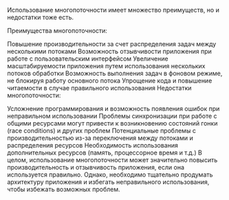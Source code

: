 Использование многопоточности имеет множество преимуществ, но и недостатки тоже есть.

Преимущества многопоточности:

Повышение производительности за счет распределения задач между несколькими потоками
Возможность отзывчивости приложения при работе с пользовательским интерфейсом
Увеличение масштабируемости приложения путем использования нескольких потоков обработки
Возможность выполнения задач в фоновом режиме, не блокируя работу основного потока
Упрощение кода и повышение читаемости в случае правильного использования
Недостатки многопоточности:

Усложнение программирования и возможность появления ошибок при неправильном использовании
Проблемы синхронизации при работе с общими ресурсами могут привести к возникновению состояний гонки (race conditions) и других проблем
Потенциальные проблемы с производительностью из-за переключения между потоками и распределения ресурсов
Необходимость использования дополнительных ресурсов (память, процессорное время и т.д.)
В целом, использование многопоточности может значительно повысить производительность и отзывчивость приложения, если она используется правильно. Однако, необходимо тщательно продумать архитектуру приложения и избегать неправильного использования, чтобы избежать возможных проблем.